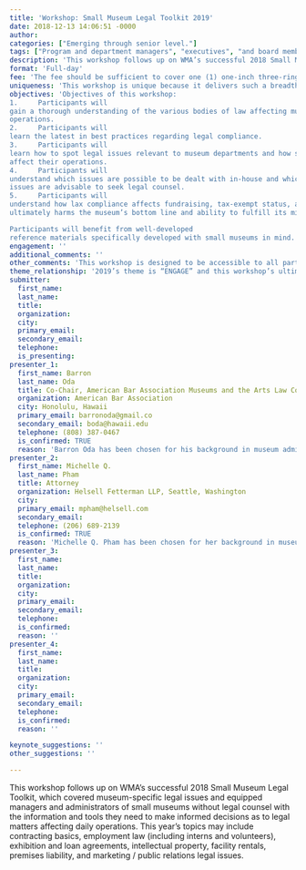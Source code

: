 ```yaml
---
title: 'Workshop: Small Museum Legal Toolkit 2019'
date: 2018-12-13 14:06:51 -0000
author:  
categories: ["Emerging through senior level."]
tags: ["Program and department managers", "executives", "and board members of small and medium-sized museums will benefit most from this workshop." ]
description: 'This workshop follows up on WMA’s successful 2018 Small Museum Legal Toolkit, which covered museum-specific legal issues and equipped managers and administrators of small museums without legal counsel with the information and tools they need to make informed decisions as to legal matters affecting daily operations. This year’s topics may include contracting basics, employment law (including interns and volunteers), exhibition and loan agreements, intellectual property, facility rentals, premises liability, and marketing / public relations legal issues.'
format: 'Full-day'
fee: 'The fee should be sufficient to cover one (1) one-inch three-ring binder with double-sided color printed material. The 2018 Small Museum Legal Toolkit Workshop had about 200 pages of materials, and we expect the 2019 Small Museum Legal Toolkit, if selected, will feature about the same amount of materials, too. We would also ask for WMA’s approval to include coffee service and a light lunch for this full-day workshop to facilitate networking among the participants during program breaks and the lunch hour.'
uniqueness: 'This workshop is unique because it delivers such a breadth of museum-specific legal information to attendees that had never been done at the WMA prior to 2018’s Small Museum Legal Toolkit workshop, which was very well-received.'
objectives: 'Objectives of this workshop:
1.     Participants will
gain a thorough understanding of the various bodies of law affecting museum
operations.
2.     Participants will
learn the latest in best practices regarding legal compliance.
3.     Participants will
learn how to spot legal issues relevant to museum departments and how such issues
affect their operations.
4.     Participants will
understand which issues are possible to be dealt with in-house and which
issues are advisable to seek legal counsel.
5.     Participants will
understand how lax compliance affects fundraising, tax-exempt status, and
ultimately harms the museum’s bottom line and ability to fulfill its mission.

Participants will benefit from well-developed
reference materials specifically developed with small museums in mind.'
engagement: ''
additional_comments: ''
other_comments: 'This workshop is designed to be accessible to all participants regardless of prior knowledge or experience with law.'
theme_relationship: '2019’s theme is “ENGAGE” and this workshop’s ultimate goal is to help attendees improve museum operations. Engagement with visitors, donors, community members, and other stakeholders occurs most effectively when a museum is focused on its mission and is operating efficiently. This workshop educates museum professionals on the “nuts and bolts” of museum-specific legal issues so that their museum will operate efficiently and they can focus on their mission. Upon completing this workshop, participants will be empowered with the knowledge and legal tools to maintain relationships with stakeholders, and improve operations – all vitally important for ENGAGEMENT -- and ultimately further their museum’s mission.'
submitter:
  first_name: 
  last_name: 
  title: 
  organization: 
  city: 
  primary_email: 
  secondary_email: 
  telephone: 
  is_presenting: 
presenter_1:
  first_name: Barron
  last_name: Oda
  title: Co-Chair, American Bar Association Museums and the Arts Law Committee
  organization: American Bar Association
  city: Honolulu, Hawaii
  primary_email: barronoda@gmail.co
  secondary_email: boda@hawaii.edu
  telephone: (808) 387-0467
  is_confirmed: TRUE
  reason: 'Barron Oda has been chosen for his background in museum administration and experience with museum law. Barron has previously presented at the American Alliance of Museums’ 2016 Annual Meeting and two AAM webinars, at the ABA’s 2017 Annual Meeting on museum law, and at the 2018 WMA Annual Meeting (both a session and a workshop). Barron has also been a guest lecturer for Harvard Extension School’s graduate museology program and has published museum-specific articles. Barron is former Associate General Counsel for Bishop Museum in Honolulu and counsels nonprofit cultural organizations. His practice areas include art law, museum law, cultural property, intellectual property, and nonprofit governance. Barron is admitted to practice law in Washington and Hawaii.'
presenter_2:
  first_name: Michelle Q.
  last_name: Pham
  title: Attorney
  organization: Helsell Fetterman LLP, Seattle, Washington
  city: 
  primary_email: mpham@helsell.com
  secondary_email: 
  telephone: (206) 689-2139
  is_confirmed: TRUE
  reason: 'Michelle Q. Pham has been chosen for her background in museum administration, museum law, art law, intellectual property, and litigation affecting nonprofits, businesses, and probate matters. She is former counsel to the Seattle Art Museum where she helped revise the museum’s policies, assessed its intellectual property licensing program, dealt with employment matters, among others. She is also a volunteer attorney for Washington Lawyers for the Arts and a member of the American Bar Association’s Museums and the Arts Law Committee. Michelle is a past presenter of a session and a workshop at the Western Museums Association’s 2018 Annual Meeting. Michelle is admitted to practice law in Washington and Texas.'
presenter_3:
  first_name: 
  last_name: 
  title: 
  organization: 
  city: 
  primary_email: 
  secondary_email: 
  telephone: 
  is_confirmed: 
  reason: ''
presenter_4:
  first_name: 
  last_name: 
  title: 
  organization: 
  city: 
  primary_email: 
  secondary_email: 
  telephone: 
  is_confirmed: 
  reason: ''

keynote_suggestions: ''
other_suggestions: ''

---
```

This workshop follows up on WMA’s successful 2018 Small Museum Legal Toolkit, which covered museum-specific legal issues and equipped managers and administrators of small museums without legal counsel with the information and tools they need to make informed decisions as to legal matters affecting daily operations. This year’s topics may include contracting basics, employment law (including interns and volunteers), exhibition and loan agreements, intellectual property, facility rentals, premises liability, and marketing / public relations legal issues.